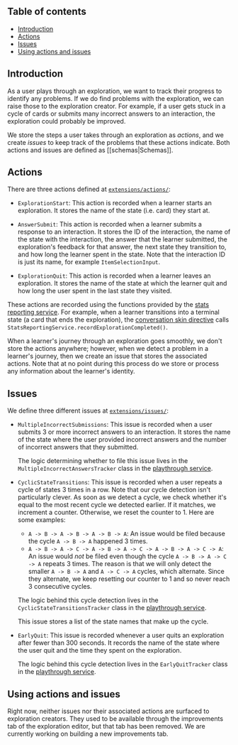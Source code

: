 ## Table of contents

* [Introduction](#introduction)
* [Actions](#actions)
* [Issues](#issues)
* [Using actions and issues](#using-actions-and-issues)

## Introduction

As a user plays through an exploration, we want to track their progress to identify any problems. If we do find problems with the exploration, we can raise those to the exploration creator. For example, if a user gets stuck in a cycle of cards or submits many incorrect answers to an interaction, the exploration could probably be improved.

We store the steps a user takes through an exploration as _actions_, and we create _issues_ to keep track of the problems that these actions indicate. Both actions and issues are defined as [[schemas|Schemas]].

## Actions

There are three actions defined at [`extensions/actions/`](https://github.com/oppia/oppia/tree/develop/extensions/actions):

* `ExplorationStart`: This action is recorded when a learner starts an exploration. It stores the name of the state (i.e. card) they start at.

* `AnswerSubmit`: This action is recorded when a learner submits a response to an interaction. It stores the ID of the interaction, the name of the state with the interaction, the answer that the learner submitted, the exploration's feedback for that answer, the next state they transition to, and how long the learner spent in the state. Note that the interaction ID is just its name, for example `ItemSelectionInput`.

* `ExplorationQuit`: This action is recorded when a learner leaves an exploration. It stores the name of the state at which the learner quit and how long the user spent in the last state they visited.

These actions are recorded using the functions provided by the [stats reporting service](https://github.com/oppia/oppia/tree/develop/core/templates/pages/exploration-player-page/services/stats-reporting.service.ts). For example, when a learner transitions into a terminal state (a card that ends the exploration), the [conversation skin directive](https://github.com/oppia/oppia/blob/develop/core/templates/pages/exploration-player-page/learner-experience/conversation-skin.component.ts) calls `StatsReportingService.recordExplorationCompleted()`.

When a learner's journey through an exploration goes smoothly, we don't store the actions anywhere; however, when we detect a problem in a learner's journey, then we create an issue that stores the associated actions. Note that at no point during this process do we store or process any information about the learner's identity.

## Issues

We define three different issues at [`extensions/issues/`](https://github.com/oppia/oppia/tree/develop/extensions/issues):

* `MultipleIncorrectSubmissions`: This issue is recorded when a user submits 3 or more incorrect answers to an interaction. It stores the name of the state where the user provided incorrect answers and the number of incorrect answers that they submitted.

  The logic determining whether to file this issue lives in the `MultipleIncorrectAnswersTracker` class in the [playthrough service](https://github.com/oppia/oppia/tree/develop/core/templates/services/playthrough.service.ts).

* `CyclicStateTransitions`: This issue is recorded when a user repeats a cycle of states 3 times in a row. Note that our cycle detection isn't particularly clever. As soon as we detect a cycle, we check whether it's equal to the most recent cycle we detected earlier. If it matches, we increment a counter. Otherwise, we reset the counter to 1. Here are some examples:

  * `A -> B -> A -> B -> A -> B -> A`: An issue would be filed because the cycle `A -> B -> A` happened 3 times.
  * `A -> B -> A -> C -> A -> B -> A -> C -> A -> B -> A -> C -> A`: An issue would _not_ be filed even though the cycle `A -> B -> A -> C -> A` repeats 3 times. The reason is that we will only detect the smaller `A -> B -> A` and `A -> C -> A` cycles, which alternate. Since they alternate, we keep resetting our counter to 1 and so never reach 3 consecutive cycles.

  The logic behind this cycle detection lives in the `CyclicStateTransitionsTracker` class in the [playthrough service](https://github.com/oppia/oppia/tree/develop/core/templates/services/playthrough.service.ts).

  This issue stores a list of the state names that make up the cycle.

* `EarlyQuit`: This issue is recorded whenever a user quits an exploration after fewer than 300 seconds. It records the name of the state where the user quit and the time they spent on the exploration.

  The logic behind this cycle detection lives in the `EarlyQuitTracker` class in the [playthrough service](https://github.com/oppia/oppia/tree/develop/core/templates/services/playthrough.service.ts).

## Using actions and issues

Right now, neither issues nor their associated actions are surfaced to exploration creators. They used to be available through the improvements tab of the exploration editor, but that tab has been removed. We are currently working on building a new improvements tab.
